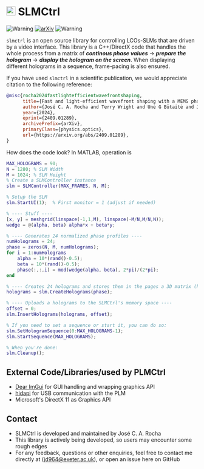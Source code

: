 # <img src="https://github.com/user-attachments/assets/92c3cc2b-c4f1-4ed0-b876-7b01cac2bc67" alt="logo" width="24"/> SLMCtrl 

![Warning](https://img.shields.io/badge/under%20development%20-yellow)
[![arXiv](https://img.shields.io/badge/arXiv-2409.01289-<COLOR>.svg)](https://arxiv.org/abs/2409.01289)
![Warning](https://img.shields.io/badge/version-0.1.2a-red)


[//]: <img src="https://github.com/user-attachments/assets/617a1f9a-7be8-4c00-a289-ed66f41fd31b" alt="mirrors_low" style="width: 100%; margin-right: 20px;">

```slmctrl``` is an open source library for controlling LCOs-SLMs that are driven by a video interface. This library is a C++/DirectX code that handles the whole process from a matrix of ***continous phase values*** → ***prepare the hologram*** → ***display the hologram on the screen***. When displaying different holograms in a sequence, frame-pacing is also ensured.

If you have used ```slmctrl``` in a scientific publication, we would appreciate citation to the following reference:
```bibtex
@misc{rocha2024fastlightefficientwavefrontshaping,
      title={Fast and light-efficient wavefront shaping with a MEMS phase-only light modulator}, 
      author={José C. A. Rocha and Terry Wright and Unė G Būtaitė and Joel Carpenter and George S. D. Gordon and David B. Phillips},
      year={2024},
      eprint={2409.01289},
      archivePrefix={arXiv},
      primaryClass={physics.optics},
      url={https://arxiv.org/abs/2409.01289}, 
}
```

How does the code look? In MATLAB, operation is

```MATLAB
MAX_HOLOGRAMS = 90; 
N = 1280; % SLM Width
M = 1024; % SLM Height
% Create a SLMController instance
slm = SLMController(MAX_FRAMES, N, M);

% Setup the SLM
slm.StartUI(1);  % First monitor = 1 (adjust if needed)

% ---- Stuff ---- 
[x, y] = meshgrid(linspace(-1,1,M), linspace(-M/N,M/N,N));
wedge = @(alpha, beta) alpha*x + beta*y;

% ---- Generates 24 normalized phase profiles ----
numHolograms = 24;
phase = zeros(N, M, numHolograms); 
for i = 1:numHolograms
    alpha = 10*(rand()-0.5);
    beta = 10*(rand()-0.5);
    phase(:,:,i) = mod(wedge(alpha, beta), 2*pi)/(2*pi);
end

% ---- Creates 24 holograms and stores them in the pages a 3D matrix (holograms) ---- 
holograms = slm.CreateHolograms(phase);

% ---- Uploads a holograms to the SLMCtrl's memory space ----
offset = 0;
slm.InsertHolograms(holograms, offset);

% If you need to set a sequence or start it, you can do so:
slm.SetHologramSequence(0:MAX_HOLOGRAMS-1);  
slm.StartSequence(MAX_HOLOGRAMS); 

% When you're done:
slm.Cleanup();
```

## External Code/Libraries/used by PLMCtrl
* [Dear ImGui](https://github.com/ocornut/imgui) for GUI handling and wrapping graphics API
* [hidapi](https://github.com/libusb/hidapi) for USB communication with the PLM
* Microsoft's DirectX 11 as Graphics API

## Contact
* SLMCtrl is developed and maintained by José C. A. Rocha
* This library is actively being developed, so users may encounter some rough edges
* For any feedback, questions or other enquiries, feel free to contact me directly at (jd964@exeter.ac.uk), or open an issue here on GitHub










